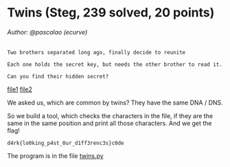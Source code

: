 # Twins (Steg, 239 solved, 20 points)
###### Author: @pascalao (ecurve)

```
Two brothers separated long ago, finally decide to reunite

Each one holds the secret key, but needs the other brother to read it.

Can you find their hidden secret?
```

[file1](https://github.com/Lev9L-Team/ctf/tree/master/2018-08-16_hackcon/twins/file1)
[file2](https://github.com/Lev9L-Team/ctf/tree/master/2018-08-16_hackcon/twins/file2)

We asked us, which are common by twins?
They have the same DNA / DNS. 

So we build a tool, which checks the characters in the file, if they are the same in the same position
and print all those characters.
And we get the flag!

```
d4rk{lo0king_p4st_0ur_d1ff3renc3s}c0de
```

The program is in the file [twins.py](https://github.com/Lev9L-Team/ctf/tree/master/2018-08-16_hackcon/twins/twins.py)

